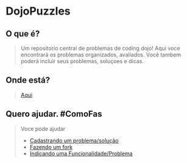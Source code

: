 DojoPuzzles
===========

O que é?
--------
>Um repositorio central de problemas de coding dojo! Aqui voce encontrará os problemas organizados, avaliados.
>Você tambem poderá incluir seus problemas, soluçoes e dicas.

Onde está?
----------
>[Aqui](http://dojopuzzles.com)

Quero ajudar. #ComoFas
----------------------
> Voce pode ajudar
> * [Cadastrando um problema/solução](http://dojopuzzles.com/contribuicoes/contribua/)
> * [Fazendo um fork](https://github.com/rennerocha/dojopuzzles/)
> * [Indicando uma Funcionalidade/Problema](https://github.com/rennerocha/dojopuzzles/issues)
